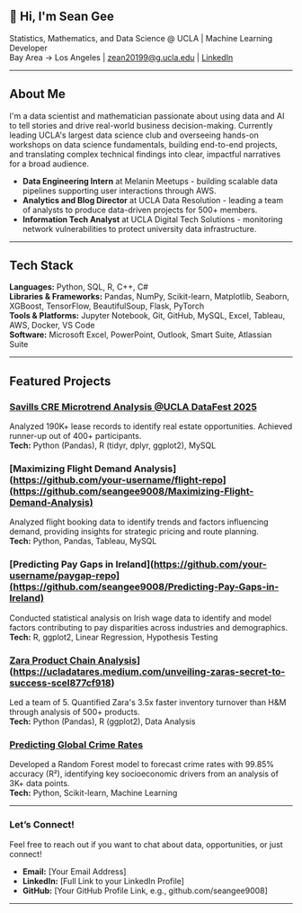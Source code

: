 ## 👋 Hi, I'm Sean Gee


Statistics, Mathematics, and Data Science @ UCLA | Machine Learning Developer  
Bay Area → Los Angeles | zean20199@g.ucla.edu | [LinkedIn](https://linkedin.com/in/your-profile)

---
## About Me

I'm a data scientist and mathematician passionate about using data and AI to tell stories and drive real-world business decision-making. Currently leading UCLA's largest data science club and overseeing hands-on workshops on data science fundamentals, building end-to-end projects, and translating complex technical findings into clear, impactful narratives for a broad audience.

- **Data Engineering Intern** at Melanin Meetups - building scalable data pipelines supporting user interactions through AWS.
- **Analytics and Blog Director** at UCLA Data Resolution - leading a team of analysts to produce data-driven projects for 500+ members.
- **Information Tech Analyst** at UCLA Digital Tech Solutions - monitoring network vulnerabilities to protect university data infrastructure.
  
---




## Tech Stack

**Languages:** Python, SQL, R, C++, C#  
**Libraries & Frameworks:** Pandas, NumPy, Scikit-learn, Matplotlib, Seaborn, XGBoost, TensorFlow, BeautifulSoup, Flask, PyTorch  
**Tools & Platforms:** Jupyter Notebook, Git, GitHub, MySQL, Excel, Tableau, AWS, Docker, VS Code  
**Software:** Microsoft Excel, PowerPoint, Outlook, Smart Suite, Atlassian Suite  

---

## Featured Projects

### [Savills CRE Microtrend Analysis @UCLA DataFest 2025](https://docs.google.com/presentation/d/1eQw2tjlzy1hjpsLT9ezepBq0wA89gF3xqgoSy04nH5A/edit?slide=id.g277a62897eb_1_7#slide=id.g277a62897eb_1_7)
Analyzed 190K+ lease records to identify real estate opportunities. Achieved runner-up out of 400+ participants.  
**Tech:** Python (Pandas), R (tidyr, dplyr, ggplot2), MySQL  


### [Maximizing Flight Demand Analysis](https://github.com/your-username/flight-repo](https://github.com/seangee9008/Maximizing-Flight-Demand-Analysis)
Analyzed flight booking data to identify trends and factors influencing demand, providing insights for strategic pricing and route planning.  
**Tech:** Python, Pandas, Tableau, MySQL

### [Predicting Pay Gaps in Ireland](https://github.com/your-username/paygap-repo](https://github.com/seangee9008/Predicting-Pay-Gaps-in-Ireland)
Conducted statistical analysis on Irish wage data to identify and model factors contributing to pay disparities across industries and demographics.  
**Tech:** R, ggplot2, Linear Regression, Hypothesis Testing

### [Zara Product Chain Analysis](https://github.com/your-username/zara-repo)](https://ucladatares.medium.com/unveiling-zaras-secret-to-success-scel877cf918)

Led a team of 5. Quantified Zara's 3.5x faster inventory turnover than H&M through analysis of 500+ products.  
**Tech:** Python (Pandas), R (ggplot2), Data Analysis  

### [Predicting Global Crime Rates](https://docs.google.com/presentation/d/1l056vMq4C4Qm-jyaPpurwClj7Xsqmiuv7Bjy9yg4r6g/edit)

Developed a Random Forest model to forecast crime rates with 99.85% accuracy (R²), identifying key socioeconomic drivers from an analysis of 3K+ data points.  
**Tech:** Python, Scikit-learn, Machine Learning  

---

### Let’s Connect!
Feel free to reach out if you want to chat about data, opportunities, or just connect!

- **Email:** [Your Email Address]  
- **LinkedIn:** [Full Link to your LinkedIn Profile]  
- **GitHub:** [Your GitHub Profile Link, e.g., github.com/seangee9008]  

---




















<!--
**seangee9008/seangee9008** is a ✨ _special_ ✨ repository because its `README.md` (this file) appears on your GitHub profile.

Here are some ideas to get you started:

- 🔭 I’m currently working on ...
- 🌱 I’m currently learning ...
- 👯 I’m looking to collaborate on ...
- 🤔 I’m looking for help with ...
- 💬 Ask me about ...
- 📫 How to reach me: ...
- 😄 Pronouns: ...
- ⚡ Fun fact: ...
-->
